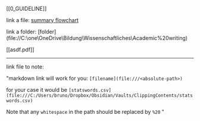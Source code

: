 

[[0_GUIDELINE]]


link a file:
[summary flowchart](file://C:\one\OneDrive\Bildung\Wissenschaftliches\Academic%20writing\summary-academicwriting-mcearney-Uchivago.html)

link a folder:
[folder](file://C:\one\OneDrive\Bildung\Wissenschaftliches\Academic%20writing\)


[[asdf.pdf]]



---------------------------
link file to note:

"markdown link will work for you: `[filename](file:///<absolute-path>)`

for your case it would be `[statswords.csv](file:///C:/Users/bruno/Dropbox/Obsidian/Vaults/ClippingContents/statswords.csv)`

Note that any `whitespace` in the path should be replaced by `%20` "